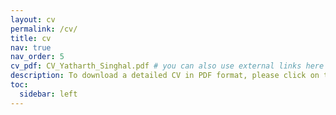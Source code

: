 ```yaml
---
layout: cv
permalink: /cv/
title: cv
nav: true
nav_order: 5
cv_pdf: CV_Yatharth_Singhal.pdf # you can also use external links here
description: To download a detailed CV in PDF format, please click on the PDF icon above.
toc:
  sidebar: left
---
```

